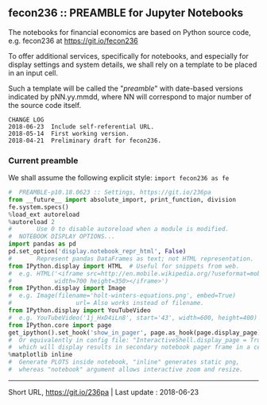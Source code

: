 ## fecon236 :: PREAMBLE for Jupyter Notebooks

The notebooks for financial economics are based on
Python source code, e.g. fecon236 at https://git.io/fecon236

To offer additional services, specifically for notebooks,
and especially for display settings and system details,
we shall rely on a template to be placed in an input cell.

Such a template will be called the "*preamble*"
with date-based versions indicated by pNN.yy.mmdd,
where NN will correspond to major number
of the source code itself.


```
CHANGE LOG
2018-06-23  Include self-referential URL.
2018-05-14  First working version.
2018-04-21  Preliminary draft for fecon236.
```


### Current preamble

We shall assume the following explicit style:
`import fecon236 as fe`

```python
#  PREAMBLE-p10.18.0623 :: Settings, https://git.io/236pa
from __future__ import absolute_import, print_function, division
fe.system.specs()
%load_ext autoreload
%autoreload 2
#       Use 0 to disable autoreload when a module is modified.
#  NOTEBOOK DISPLAY OPTIONS...
import pandas as pd
pd.set_option('display.notebook_repr_html', False)
#       Represent pandas DataFrames as text; not HTML representation.
from IPython.display import HTML  # Useful for snippets from web.
#  e.g. HTML('<iframe src=http://en.mobile.wikipedia.org/?useformat=mobile \
#            width=700 height=350></iframe>')
from IPython.display import Image
#  e.g. Image(filename='holt-winters-equations.png', embed=True)
#                  url= Also works instead of filename.
from IPython.display import YouTubeVideo
#  e.g. YouTubeVideo('1j_HxD4iLn8', start='43', width=600, height=400)
from IPython.core import page
get_ipython().set_hook('show_in_pager', page.as_hook(page.display_page), 0)
#  Or equivalently in config file: "InteractiveShell.display_page = True",
#  which will display results in secondary notebook pager frame in a cell.
%matplotlib inline
#  Generate PLOTS inside notebook, "inline" generates static png,
#  whereas "notebook" argument allows interactive zoom and resize.
```

---

Short URL, https://git.io/236pa | Last update : 2018-06-23
